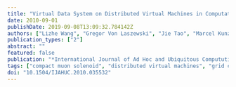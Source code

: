 ```yaml
---
title: "Virtual Data System on Distributed Virtual Machines in Computational Grids"
date: 2010-09-01
publishDate: 2019-09-08T13:09:32.784142Z
authors: ["Lizhe Wang", "Gregor Von Laszewski", "Jie Tao", "Marcel Kunze"]
publication_types: ["2"]
abstract: ""
featured: false
publication: "*International Journal of Ad Hoc and Ubiquitous Compututing*"
tags: ["compact muon solenoid", "distributed virtual machines", "grid computing", "grid workflow", "high energy physics applications", "virtual data systems"]
doi: "10.1504/IJAHUC.2010.035532"
---
```


